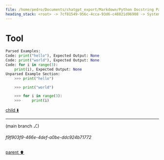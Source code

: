 ```yaml
---
file: /home/pedro/Documents/chatgpt_export/Markdown/Python Docstring Parsing Implementation.md
heading_stack: <root> -> 7cf81549-956c-4cca-93d6-c48821d96908 -> System -> 6476dbd4-7f75-47f1-8b0d-9b56ca8f2c66 -> System -> aaa20e7f-9860-46c5-9c77-d930a71406c3 -> User -> 7d012bc2-71e8-4e41-929e-ddebce0ccb7f -> Assistant -> 7a848fb4-fafb-4120-84f6-6725ea253bc6 -> Assistant -> 9d7c64d3-c964-4f73-8fcc-348a8808245f -> Tool -> 7871c14c-0813-4b57-850e-b8558bb04cdd -> Assistant -> aaa26f25-a8e5-4d20-9881-caea2489d0bc -> User -> 65a2c324-69d9-44db-a6e6-e9fcccbb110b -> Assistant -> 95a4e1ea-8365-4a4f-b155-9f0fe1d7374a -> Tool -> 64ee804e-ca9f-4d24-9cb5-71547925086d -> Assistant -> a57a358d-1f70-48b4-9cb1-3a9843aa8b55 -> Tool -> 6eed57d3-d50a-4638-8473-366254e18a81 -> Assistant -> aaa29656-f7db-49b2-abf5-aa1e8ac5f3e0 -> User -> 429ae43b-adb5-4d66-a796-74c34d8064b2 -> Assistant -> Plan for Parsing and Unparsing Google-Style Docstrings -> Overview -> Components of a Google-Style Docstring -> Data Classes -> Approaches -> Parsing -> Unparsing -> Selected Approaches -> Parsing: Line-by-Line Parsing -> Unparsing: Dynamic Generation -> Special Cases -> Precautions -> Implementation Steps -> afb9f9af-d2fc-44ce-b165-28e3b14c760f -> Assistant -> acb3b5ad-e8fd-4ef8-acb6-6192f4c3ff9d -> Tool -> 9bae8d8f-f579-4aeb-91e9-fec92a47f131 -> Assistant -> aaa2c153-0573-4f6e-9a55-6b6865e7b855 -> User -> 36ad5f2f-cd92-4f28-b26e-a6cafed6a606 -> Assistant -> 5fc260c1-13b7-400d-bc55-5f690de1ec3c -> Tool -> 5a63389e-4e81-4419-92f6-6bc5a9307900 -> Assistant -> 89c9f9ca-4713-4df2-b40d-83df128714eb -> Assistant -> 0324f526-e41f-4b14-b3b6-3e29566e6664 -> Tool -> 6ffefeec-1e2a-4043-b2c3-9e78f9ef06ba -> Assistant -> 608c299e-da95-4ef0-a4a8-4c8419f76d52 -> Assistant -> 74e32b74-4e65-4ce4-996a-b06610bda728 -> Tool -> a0f6a357-9575-4d9e-a087-1a84f84366bd -> Assistant -> 5bbcc4e9-1192-486b-b6ac-37c7df31c2f8 -> Assistant -> c6a723e2-e589-4a5c-ba0e-efece0779f9e -> Tool -> 347c41f7-3b07-41cf-a2b5-52eb14f0ce2c -> Assistant -> aaa26bee-572b-4959-a3b8-c150034abd07 -> User -> 1ad095ba-9a79-4fb7-9a46-e1cfff153bb4 -> Assistant -> 8be439cb-3dad-4548-a1b5-d05db5011cc3 -> Tool -> 3e730538-35fe-4b02-8300-a647b26b7792 -> Assistant -> ae82f122-1710-4121-b1e8-43ec449dfe18 -> Assistant -> 55a0f313-f9c0-4f28-b20a-fd798d4c2523 -> Tool -> 1b3d164f-40e3-4bcc-9ec4-bfb45ca192fb -> Assistant -> 9fa1c18c-deeb-4449-b510-0edddae65c8b -> Assistant -> 0851a49b-3750-4879-929f-bd7e4777a87d -> Tool -> 7c03304e-8373-4e11-9d87-b37f89aab358 -> Assistant -> 7e58fe09-a299-4d4e-95a7-1a19de2f397c -> Assistant -> 8abb6a28-c5f7-4fe2-8b00-bb74bcd3409b -> Tool -> 3a488036-76c7-414d-81fa-e49127e700ac -> Assistant -> 4dfaccf8-96de-4496-80a5-74ae37604077 -> Assistant -> 4084b160-fd10-4a69-806a-9eefe3ab430a -> Tool -> 82163eae-4f46-4b90-bb7c-ff4a3af2934f -> Assistant -> 39a5040b-d81e-4fc8-9e91-c6b1f263e7d7 -> Tool -> c3bbecc5-f325-45c3-81b5-6fb251ff6a55 -> Assistant -> ae96dcab-ce6a-49fb-a2a4-89ca4c7932f1 -> Assistant -> b714dfde-8620-4cdd-bdef-d611d49157e5 -> Tool -> aac4fe5f-b481-4bb9-b0eb-51c17bfd6165 -> Assistant -> aaa23f7c-d91b-4a14-8695-54f3bccd743d -> User -> 85266a25-05af-4418-8962-7cbc12b3d38e -> Assistant -> 1b503602-4e85-42f5-b2ad-df945ea04eb6 -> Tool -> 55832e76-d248-4255-ab3d-627ba3a4a035 -> Assistant -> 06bc9948-e324-4730-974c-d45865c50a37 -> Assistant -> 5014ca08-5c99-4dd8-b71e-7e9071710a7c -> Tool -> 3ee9de71-da5a-4839-b3ed-0969e4e3c3da -> Assistant -> e8658664-7130-412b-8054-22e635029ea0 -> Assistant -> aaa20728-3897-4da8-b30f-1e74f1261ae0 -> User -> 010e2d1c-c0f6-42f5-83df-8d97ee85d7bd -> Assistant -> 91ad63fa-e600-4bae-80a0-363f8d22e1be -> Tool -> 924b9a9d-8262-416e-93fa-9fe329d9e067 -> Assistant -> f98dc4ce-39e7-4f3a-88cc-e26767b847d2 -> Assistant -> 2a0f0907-4258-438e-9095-f134aebd02c9 -> Tool -> 9f667b7a-689f-445d-b3f0-f036e65f4967 -> Assistant -> 2968f8a8-22de-4a75-8fdf-4bdca5f85b7f -> Assistant -> b02e1781-9b5e-4457-a303-552fe6626542 -> Tool -> a479df43-477b-4331-9b32-fa50bdbdf387 -> Assistant -> 69dc961f-ad87-4d02-9cd9-81a20f24768f -> Assistant -> 2b038bef-9f56-46f2-a631-4dde2f0ef29d -> Tool
---
```

# Tool

```python
Parsed Examples:
Code: print("hello"), Expected Output: None
Code: print("world"), Expected Output: None
Code: for i in range(3):
    print(i), Expected Output: None
Unparsed Example Section:
    >>> print("hello")

    >>> print("world")

    >>> for i in range(3):
    >>>     print(i)

```

[child ⬇️](#f9f903f9-466e-4def-a0be-ddc924b71772)

---

(main branch ⎇)
###### f9f903f9-466e-4def-a0be-ddc924b71772
[parent ⬆️](#2b038bef-9f56-46f2-a631-4dde2f0ef29d)
